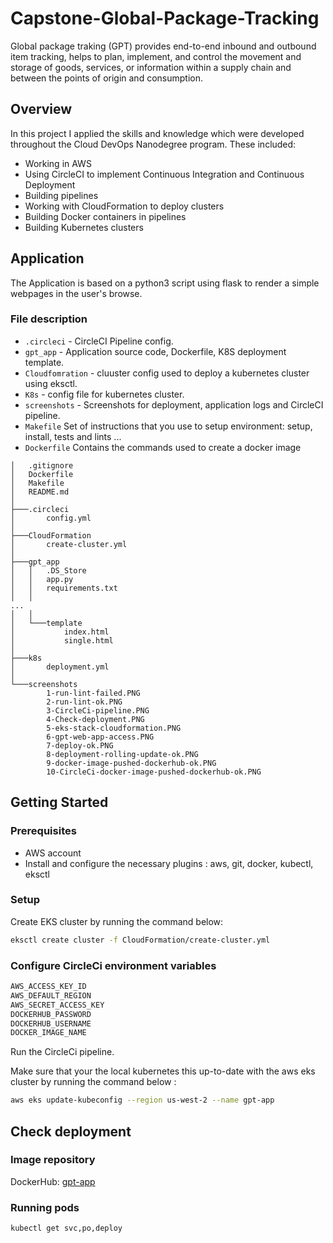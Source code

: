 # Capstone-Global-Package-Tracking

Global package traking (GPT) provides end-to-end inbound and outbound item tracking, helps to plan, implement, and control the movement and storage of goods, services, or information within a supply chain and between the points of origin and consumption.

## Overview

In this project I applied the skills and knowledge which were developed throughout the Cloud DevOps Nanodegree program. These included:

- Working in AWS
- Using CircleCI to implement Continuous Integration and Continuous Deployment
- Building pipelines
- Working with CloudFormation to deploy clusters
- Building Docker containers in pipelines
- Building Kubernetes clusters

## Application

The Application is based on a python3 script using flask to render a simple webpages in the user's browse.

### File description

- `.circleci` - CircleCI Pipeline config.
- `gpt_app` - Application source code, Dockerfile, K8S deployment template.
- `Cloudfomration` - cluuster config used to deploy a kubernetes cluster using eksctl.
- `K8s` - config file for kubernetes cluster.
- `screenshots` - Screenshots for deployment, application logs and CircleCI pipeline.
- `Makefile` Set of instructions that you use to setup environment: setup, install, tests and lints ...
- `Dockerfile` Contains the commands used to create a docker image

```
│   .gitignore
│   Dockerfile
│   Makefile
│   README.md
│
├───.circleci
│       config.yml
│
├───CloudFormation
│       create-cluster.yml
│
├───gpt_app
│   │   .DS_Store
│   │   app.py
│   │   requirements.txt
│   │
...
│   │
│   └───template
│           index.html
│           single.html
│
├───k8s
│       deployment.yml
│
└───screenshots
        1-run-lint-failed.PNG
        2-run-lint-ok.PNG
        3-CircleCi-pipeline.PNG
        4-Check-deployment.PNG
        5-eks-stack-cloudformation.PNG
        6-gpt-web-app-access.PNG
        7-deploy-ok.PNG
        8-deployment-rolling-update-ok.PNG
        9-docker-image-pushed-dockerhub-ok.PNG
        10-CircleCi-docker-image-pushed-dockerhub-ok.PNG
```

## Getting Started

### Prerequisites

- AWS account
- Install and configure the necessary plugins : aws, git, docker, kubectl, eksctl

### Setup

Create EKS cluster by running the command below:

```sh
eksctl create cluster -f CloudFormation/create-cluster.yml
```

### Configure CircleCi environment variables

```sh
AWS_ACCESS_KEY_ID
AWS_DEFAULT_REGION
AWS_SECRET_ACCESS_KEY
DOCKERHUB_PASSWORD
DOCKERHUB_USERNAME
DOCKER_IMAGE_NAME
```

Run the CircleCi pipeline.

Make sure that your the local kubernetes this up-to-date with the aws eks cluster by running the command below :

```sh
aws eks update-kubeconfig --region us-west-2 --name gpt-app
```

## Check deployment

### Image repository

DockerHub: [gpt-app](https://hub.docker.com/repository/docker/khanhmhq/gpt-app)

### Running pods

```sh
kubectl get svc,po,deploy
```

